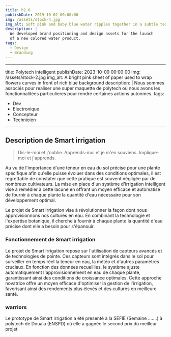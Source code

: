 ```yaml
---
title: h2.0
publishDate: 2019-10-02 00:00:00
img: /assets/stock-4.jpg
img_alt: Soft pink and baby blue water ripples together in a subtle texture.
description: |
  We developed brand positioning and design assets for the launch
  of a new colored water product.
tags:
  - Design
  - Branding
---
```


---
title: Polytech intelligent
publishDate: 2023-10-09 00:00:00
img: /assets/stock-2.jpg
img_alt: A bright pink sheet of paper used to wrap flowers curves in front of rich blue background
description: |
  Nous sommes associés pour realiser une super maquette de polytech où nous avons les fonctionnalitées particulieres pour rendre certaines actions autonmes.
tags:
  - Dev
  - Electronique
  - Concepteur
  - Technicien
---

## Description de Smart irrigation

> Dis-le-moi et j'oublie. Apprends-moi et je m'en souviens. Implique-moi et j'apprends.

Au vu de l'importance d'une teneur en eau du sol précise pour une plante spécifique afin qu'elle puisse évoluer dans des conditions optimales, il est regrettable de constater que cette pratique est souvent négligée par de nombreux cultivateurs. La mise en place d'un système d'irrigation intelligent vise à remédier à cette lacune en offrant un moyen efficace et automatisé de fournir à chaque plante la quantité d'eau nécessaire pour son développement optimal.

Le projet de Smart Irrigation vise à révolutionner la façon dont nous approvisionnons nos cultures en eau. En combinant la technologie et l'expertise botanique, il cherche à fournir à chaque plante la quantité d'eau précise dont elle a besoin pour s'épanouir.

### Fonctionnement de Smart irrigation

Le projet de Smart Irrigation repose sur l'utilisation de capteurs avancés et de technologies de pointe. Ces capteurs sont intégrés dans le sol pour surveiller en temps réel la teneur en eau, la météo et d'autres paramètres cruciaux. En fonction des données recueillies, le système ajuste automatiquement l'approvisionnement en eau de chaque plante, garantissant ainsi des conditions de croissance optimales. Cette approche novatrice offre un moyen efficace d'optimiser la gestion de l'irrigation, favorisant ainsi des rendements plus élevés et des cultures en meilleure santé.

### warriors

Le prototype de Smart irrigation a été presenté à la SEFIE (Semaine .......) à polytech de Douala (ENSPD) où elle a gagnée le second prix du meilleur projet
